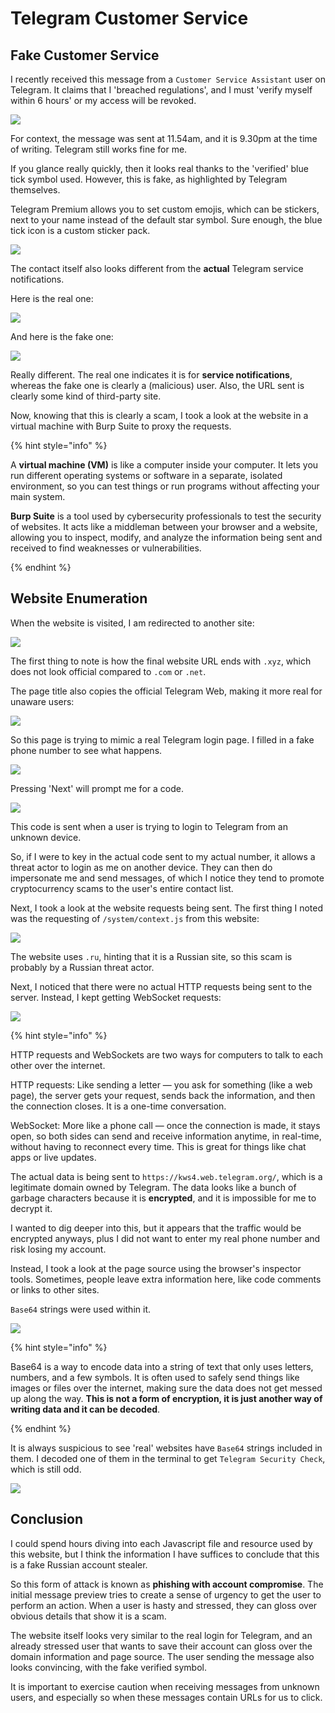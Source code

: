 # Telegram Customer Service

## Fake Customer Service

I recently received this message from a `Customer Service Assistant` user on Telegram. It claims that I 'breached regulations', and I must 'verify myself within 6 hours' or my access will be revoked.

![](../../../.gitbook/assets/telegram-customer-image.png)

For context, the message was sent at 11.54am, and it is 9.30pm at the time of writing. Telegram still works fine for me.

If you glance really quickly, then it looks real thanks to the 'verified' blue tick symbol used. However, this is fake, as highlighted by Telegram themselves.

Telegram Premium allows you to set custom emojis, which can be stickers, next to your name instead of the default star symbol. Sure enough, the blue tick icon is a custom sticker pack.

![](../../../.gitbook/assets/telegram-customer-image-1.png)

The contact itself also looks different from the **actual** Telegram service notifications.

Here is the real one:

![](../../../.gitbook/assets/telegram-customer-image-2.png)

And here is the fake one:

![](../../../.gitbook/assets/telegram-customer-image-3.png)

Really different. The real one indicates it is for **service notifications**, whereas the fake one is clearly a (malicious) user. Also, the URL sent is clearly some kind of third-party site.

Now, knowing that this is clearly a scam, I took a look at the website in a virtual machine with Burp Suite to proxy the requests.

{% hint style="info" %}

A **virtual machine (VM)** is like a computer inside your computer. It lets you run different operating systems or software in a separate, isolated environment, so you can test things or run programs without affecting your main system.

**Burp Suite** is a tool used by cybersecurity professionals to test the security of websites. It acts like a middleman between your browser and a website, allowing you to inspect, modify, and analyze the information being sent and received to find weaknesses or vulnerabilities.

{% endhint %}

## Website Enumeration

When the website is visited, I am redirected to another site:

![](../../../.gitbook/assets/telegram-customer-image-4.png)

The first thing to note is how the final website URL ends with `.xyz`, which does not look official compared to `.com` or `.net`.

The page title also copies the official Telegram Web, making it more real for unaware users:

![](../../../.gitbook/assets/telegram-customer-image-9.png)

So this page is trying to mimic a real Telegram login page. I filled in a fake phone number to see what happens.

![](../../../.gitbook/assets/telegram-customer-image-5.png)

Pressing 'Next' will prompt me for a code.

![](../../../.gitbook/assets/telegram-customer-image-6.png)

This code is sent when a user is trying to login to Telegram from an unknown device.

So, if I were to key in the actual code sent to my actual number, it allows a threat actor to login as me on another device. They can then do impersonate me and send messages, of which I notice they tend to promote cryptocurrency scams to the user's entire contact list.

Next, I took a look at the website requests being sent. The first thing I noted was the requesting of `/system/context.js` from this website:

![](../../../.gitbook/assets/telegram-customer-image-7.png)

The website uses `.ru`, hinting that it is a Russian site, so this scam is probably by a Russian threat actor.

Next, I noticed that there were no actual HTTP requests being sent to the server. Instead, I kept getting WebSocket requests:

![](../../../.gitbook/assets/telegram-customer-image-8.png)

{% hint style="info" %}

HTTP requests and WebSockets are two ways for computers to talk to each other over the internet.

HTTP requests: Like sending a letter — you ask for something (like a web page), the server gets your request, sends back the information, and then the connection closes. It is a one-time conversation.

WebSocket: More like a phone call — once the connection is made, it stays open, so both sides can send and receive information anytime, in real-time, without having to reconnect every time. This is great for things like chat apps or live updates.

The actual data is being sent to `https://kws4.web.telegram.org/`, which is a legitimate domain owned by Telegram. The data looks like a bunch of garbage characters because it is **encrypted**, and it is impossible for me to decrypt it.

I wanted to dig deeper into this, but it appears that the traffic would be encrypted anyways, plus I did not want to enter my real phone number and risk losing my account.

Instead, I took a look at the page source using the browser's inspector tools. Sometimes, people leave extra information here, like code comments or links to other sites.

`Base64` strings were used within it.

![](../../../.gitbook/assets/telegram-customer-image-10.png)

{% hint style="info" %}

Base64 is a way to encode data into a string of text that only uses letters, numbers, and a few symbols. It is often used to safely send things like images or files over the internet, making sure the data does not get messed up along the way. **This is not a form of encryption, it is just another way of writing data and it can be decoded**.

{% endhint %}

It is always suspicious to see 'real' websites have `Base64` strings included in them. I decoded one of them in the terminal to get `Telegram Security Check`, which is still odd.

![](../../../.gitbook/assets/telegram-customer-image-11.png)

## Conclusion

I could spend hours diving into each Javascript file and resource used by this website, but I think the information I have suffices to conclude that this is a fake Russian account stealer.

So this form of attack is known as **phishing with account compromise**. The initial message preview tries to create a sense of urgency to get the user to perform an action. When a user is hasty and stressed, they can gloss over obvious details that show it is a scam.

The website itself looks very similar to the real login for Telegram, and an already stressed user that wants to save their account can gloss over the domain information and page source. The user sending the message also looks convincing, with the fake verified symbol.

It is important to exercise caution when receiving messages from unknown users, and especially so when these messages contain URLs for us to click.